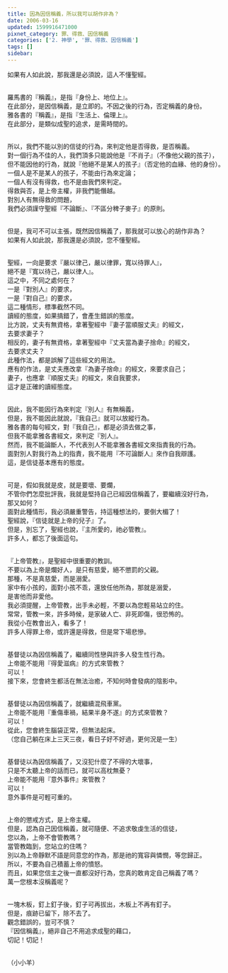 ```yaml
---
title: 因為因信稱義，所以我可以胡作非為？
date: 2006-03-16
updated: 1599916471000
pixnet_category: 罪、得救、因信稱義
categories: ['2. 神學', '罪、得救、因信稱義']
tags: []
sidebar: 
---
```


<p>如果有人如此說，那我還是必須說，這人不懂聖經。</p>
<p><br/>
羅馬書的『稱義』，是指『身份上、地位上』。<br/>
在此部分，是因信稱義，是立即的。不因之後的行為，否定稱義的身份。<br/>
雅各書的『稱義』，是指『生活上、倫理上』。<br/>
在此部分，是類似成聖的追求，是需時間的。</p>
<p><br/>
所以，我們不能以別的信徒的行為，來判定他是否得救，是否稱義。<br/>
對一個行為不佳的人，我們頂多只能說他是『不肖子』（不像他父親的孩子），<br/>
但不能因他的行為，就說『他絕不是某人的孩子』（否定他的血緣、他的身份）。<br/>
一個人是不是某人的孩子，不能由行為來定論；<br/>
一個人有沒有得救，也不是由我們來判定。<br/>
得救與否，是上帝主權，非我們能僭越。<br/>
對別人有無得救的問題，<br/>
我們必須謹守聖經『不論斷』、『不區分稗子麥子』的原則。</p>
<p><br/>
但是，我可不可以主張，既然因信稱義了，那我就可以放心的胡作非為？<br/>
如果有人如此說，那我還是必須說，您不懂聖經。</p>
<p><br/>
聖經，一向是要求『嚴以律己，嚴以律罪，寬以待罪人』，<br/>
絕不是『寬以待己，嚴以律人』。<br/>
這之中，不同之處何在？<br/>
一是『對別人』的要求，<br/>
一是『對自己』的要求，<br/>
這二種情形，標準截然不同。<br/>
讀經的態度，如果搞錯了，會產生錯誤的態度。<br/>
比方說，丈夫有無資格，拿著聖經中『妻子當順服丈夫』的經文，<br/>
去要求妻子？<br/>
相反的，妻子有無資格，拿著聖經中『丈夫當為妻子捨命』的經文，<br/>
去要求丈夫？<br/>
此種作法，都是誤解了這些經文的用法。<br/>
應有的作法，是丈夫應改拿『為妻子捨命』的經文，來要求自己；<br/>
妻子，也應拿『順服丈夫』的經文，來自我要求，<br/>
這才是正確的讀經態度。</p>
<p><br/>
因此，我不能因行為來判定『別人』有無稱義，<br/>
但是，我不能因此就說，『我自己』就可以放縱行為。<br/>
雅各書的每句經文，對『我自己』，都是必須去做之事，<br/>
但我不能拿雅各書經文，來判定『別人』。<br/>
然而，我不能論斷人，不代表別人不能拿雅各書經文來指責我的行為。<br/>
面對別人對我行為上的指責，我不能用『不可論斷人』來作自我辯護。<br/>
這，是信徒基本應有的態度。</p>
<p><br/>
可是，假如我就是皮，就是要壞、要爛，<br/>
不管你們怎麼批評我，我就是堅持自己已經因信稱義了，要繼續沒好行為，<br/>
那又如何？<br/>
面對此種情形，我必須嚴重警告，持這種想法的，要倒大楣了！<br/>
聖經說，『信徒就是上帝的兒子』了。<br/>
但是，別忘了，聖經也說，『主所愛的，祂必管教』。<br/>
許多人，都忘了後面這句。</p>
<p><br/>
『上帝管教』，是聖經中很重要的教訓。<br/>
不要以為上帝是爛好人，是只有慈愛，絕不懲罰的父親。<br/>
那種，不是真慈愛，而是溺愛。<br/>
家中有小孩的，面對小孩不乖，還放任他所為，那就是溺愛，<br/>
是害他而非愛他。<br/>
我必須提醒，上帝管教，出手未必輕，不要以為您輕易站立的住。<br/>
常常，管教一來，許多時候，是家破人亡、非死即傷，很恐怖的。<br/>
我從小在教會出入，看多了！<br/>
許多人得罪上帝，或許還是得救，但是常下場悲慘。</p>
<p><br/>
基督徒以為因信稱義了，繼續同性戀與許多人發生性行為。<br/>
上帝能不能用『得愛滋病』的方式來管教？<br/>
可以！<br/>
接下來，您會終生都活在無法治癒，不知何時會發病的陰影中。</p>
<p><br/>
基督徒以為因信稱義了，就繼續混飛車黨。<br/>
上帝能不能用『重傷車禍，結果半身不遂』的方式來管教？<br/>
可以！<br/>
從此，您會終生腦袋正常，但無法起床。<br/>
（您自己躺在床上三天三夜，看日子好不好過，更何況是一生）</p>
<p><br/>
基督徒以為因信稱義了，又沒犯什麼了不得的大壞事，<br/>
只是不太聽上帝的話而已，就可以高枕無憂？<br/>
上帝能不能用『意外事件』來管教？<br/>
可以！<br/>
意外事件是可輕可重的。</p>
<p><br/>
上帝的懲戒方式，是上帝主權。<br/>
但是，認為自己因信稱義，就可隨便、不追求敬虔生活的信徒，<br/>
您以為，上帝不會管教嗎？<br/>
當管教臨到，您站立的住嗎？<br/>
別以為上帝靜默不語是同意您的作為，那是祂的寬容與憐憫，等您歸正。<br/>
所以，不要為自己積蓄上帝的憤怒。<br/>
而且，如果您信主之後一直都沒好行為，您真的敢肯定自己稱義了嗎？<br/>
萬一您根本沒稱義呢？</p>
<p><br/>
一塊木板，釘上釘子後，釘子可再拔出，木板上不再有釘子。<br/>
但是，痕跡已留下，除不去了。<br/>
觀念錯誤的，豈可不慎？<br/>
『因信稱義』，絕非自己不用追求成聖的藉口，<br/>
切記！切記！</p>
<p><br/>
（小小羊）</p>
